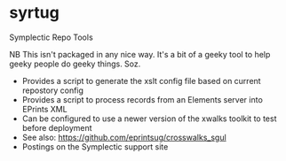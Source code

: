 # syrtug
Symplectic Repo Tools

NB This isn't packaged in any nice way. It's a bit of a geeky tool to help geeky people do geeky things. Soz.

* Provides a script to generate the xslt config file based on current repostory config 
* Provides a script to process records from an Elements server into EPrints XML
* Can be configured to use a newer version of the xwalks toolkit to test before deployment
* See also: https://github.com/eprintsug/crosswalks_sgul
* Postings on the Symplectic support site

